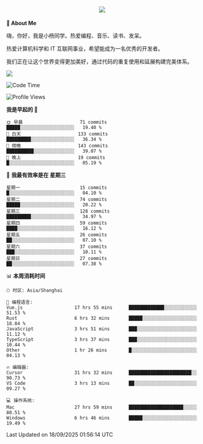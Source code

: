 
<h1 align="center">
	<a href="https://anify.cn/">
		<img src="https://readme-typing-svg.herokuapp.com/?lines=小🐑同学祝您今天愉快!;无期并非终点,而是重新定义起点的契机!&center=true&size=27&width=495">
	</a>
</h1>


**🤺 About Me**

嗨，你好，我是小杨同学。热爱编程、音乐、读书、发呆。

热爱计算机科学和 IT 互联网事业，希望能成为一名优秀的开发者。

我们正在让这个世界变得更加美好，通过代码的重复使用和延展构建完美体系。

<!-- https://github.com/anuraghazra/github-readme-stats -->
<img align="center" src="https://github-readme-stats.vercel.app/api/wakatime?username=wuqi&theme=transparent&hide_border=true&layout=compact&langs_count=220" />


<!--START_SECTION:waka-->
![Code Time](http://img.shields.io/badge/Code%20Time-4%2C277%20hrs%208%20mins-blue)

![Profile Views](http://img.shields.io/badge/%E4%B8%AA%E4%BA%BA%E8%B5%84%E6%96%99%E8%A7%82%E7%9C%8B%E6%AC%A1%E6%95%B0-0-blue)

**我是早起的 🐤** 

```text
🌞 早晨                     71 commits          █████░░░░░░░░░░░░░░░░░░░░   19.40 % 
🌆 白天                     133 commits         █████████░░░░░░░░░░░░░░░░   36.34 % 
🌃 傍晚                     143 commits         ██████████░░░░░░░░░░░░░░░   39.07 % 
🌙 晚上                     19 commits          █░░░░░░░░░░░░░░░░░░░░░░░░   05.19 % 
```
📅 **我最有效率是在 星期三** 

```text
星期一                      15 commits          █░░░░░░░░░░░░░░░░░░░░░░░░   04.10 % 
星期二                      74 commits          █████░░░░░░░░░░░░░░░░░░░░   20.22 % 
星期三                      128 commits         █████████░░░░░░░░░░░░░░░░   34.97 % 
星期四                      59 commits          ████░░░░░░░░░░░░░░░░░░░░░   16.12 % 
星期五                      26 commits          ██░░░░░░░░░░░░░░░░░░░░░░░   07.10 % 
星期六                      37 commits          ███░░░░░░░░░░░░░░░░░░░░░░   10.11 % 
星期日                      27 commits          ██░░░░░░░░░░░░░░░░░░░░░░░   07.38 % 
```


📊 **本周消耗时间** 

```text
🕑︎ 时区: Asia/Shanghai

💬 编程语言: 
Vue.js                   17 hrs 55 mins      █████████████░░░░░░░░░░░░   51.53 % 
Rust                     6 hrs 32 mins       █████░░░░░░░░░░░░░░░░░░░░   18.84 % 
JavaScript               3 hrs 51 mins       ███░░░░░░░░░░░░░░░░░░░░░░   11.12 % 
TypeScript               3 hrs 37 mins       ███░░░░░░░░░░░░░░░░░░░░░░   10.44 % 
Other                    1 hr 26 mins        █░░░░░░░░░░░░░░░░░░░░░░░░   04.13 % 

🔥 编辑器: 
Cursor                   31 hrs 32 mins      ███████████████████████░░   90.73 % 
VS Code                  3 hrs 13 mins       ██░░░░░░░░░░░░░░░░░░░░░░░   09.27 % 

💻 操作系统: 
Mac                      27 hrs 59 mins      ████████████████████░░░░░   80.51 % 
Windows                  6 hrs 46 mins       █████░░░░░░░░░░░░░░░░░░░░   19.49 % 
```


 Last Updated on 18/09/2025 01:56:14 UTC
<!--END_SECTION:waka-->



<!--
**wuqi-y/wuqi-y** is a ✨ _special_ ✨ repository because its `README.md` (this file) appears on your GitHub profile.

Here are some ideas to get you started:

- 🔭 I’m currently working on ...
- 🌱 I’m currently learning ...
- 👯 I’m looking to collaborate on ...
- 🤔 I’m looking for help with ...
- 💬 Ask me about ...
- 📫 How to reach me: ...
- 😄 Pronouns: ...
- ⚡ Fun fact: ...
-->
